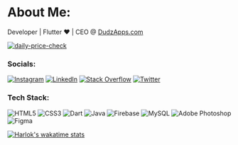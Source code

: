 # About Me:
Developer | Flutter ❤ | CEO @ [DudzApps.com](https://dudzapps.iamrishan.com/)

[![daily-price-check](https://github.com/iamrishan/test-cron/actions/workflows/dailypricecheck.yml/badge.svg)](https://github.com/iamrishan/test-cron/actions/workflows/dailypricecheck.yml)

### Socials:
[![Instagram](https://img.shields.io/badge/Instagram-%23E4405F.svg?logo=Instagram&logoColor=white)](https://instagram.com/dudzapps) [![LinkedIn](https://img.shields.io/badge/LinkedIn-%230077B5.svg?logo=linkedin&logoColor=white)](https://linkedin.com/in/iamrishan) [![Stack Overflow](https://img.shields.io/badge/-Stackoverflow-FE7A16?logo=stack-overflow&logoColor=white)](https://stackoverflow.com/users/20548889) [![Twitter](https://img.shields.io/badge/Twitter-%231DA1F2.svg?logo=Twitter&logoColor=white)](https://twitter.com/dudzapps) 

### Tech Stack:
![HTML5](https://img.shields.io/badge/html5-%23E34F26.svg?style=flat&logo=html5&logoColor=white) ![CSS3](https://img.shields.io/badge/css3-%231572B6.svg?style=flat&logo=css3&logoColor=white) ![Dart](https://img.shields.io/badge/dart-%230175C2.svg?style=flat&logo=dart&logoColor=white) ![Java](https://img.shields.io/badge/java-%23ED8B00.svg?style=flat&logo=java&logoColor=white) ![Firebase](https://img.shields.io/badge/firebase-%23039BE5.svg?style=flat&logo=firebase) ![MySQL](https://img.shields.io/badge/mysql-%2300f.svg?style=flat&logo=mysql&logoColor=white) ![Adobe Photoshop](https://img.shields.io/badge/adobephotoshop-%2331A8FF.svg?style=flat&logo=adobephotoshop&logoColor=white) 	![Figma](https://img.shields.io/badge/figma-%23F24E1E.svg?style=flat&logo=figma&logoColor=white)

[![Harlok's wakatime stats](https://github-readme-stats.vercel.app/api/wakatime?username=iamrishan)](https://github.com/anuraghazra/github-readme-stats)
